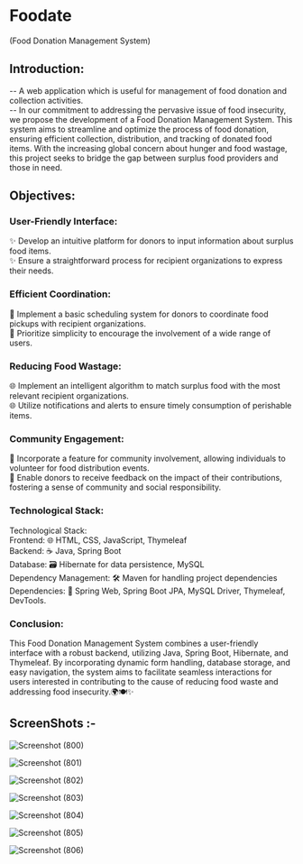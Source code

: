 # Foodate 
(Food Donation Management System)

## Introduction:
-- A web application which is useful for management of food donation and collection activities.  
-- In our commitment to addressing the pervasive issue of food insecurity, we propose the development of a Food Donation Management System. This system aims to streamline 
   and optimize the process of food donation, ensuring efficient collection, distribution, and tracking of donated food items. With the increasing global concern about 
   hunger and food wastage, this project seeks to bridge the gap between surplus food providers and those in need.


## Objectives:

### User-Friendly Interface:
✨ Develop an intuitive platform for donors to input information about surplus food items. <br>
✨ Ensure a straightforward process for recipient organizations to express their needs.

### Efficient Coordination:
📅 Implement a basic scheduling system for donors to coordinate food pickups with recipient organizations. <br>
📅 Prioritize simplicity to encourage the involvement of a wide range of users.

### Reducing Food Wastage:
🌐 Implement an intelligent algorithm to match surplus food with the most relevant recipient organizations. <br>
🌐 Utilize notifications and alerts to ensure timely consumption of perishable items.

### Community Engagement:
🤝 Incorporate a feature for community involvement, allowing individuals to volunteer for food distribution events.<br>
🤝 Enable donors to receive feedback on the impact of their contributions, fostering a sense of community and social responsibility.

### Technological Stack:
Technological Stack: <br>
Frontend: 🌐 HTML, CSS, JavaScript, Thymeleaf <br>
Backend: ☕ Java, Spring Boot <br>
Database: 🗃 Hibernate for data persistence, MySQL <br>
Dependency Management: 🛠 Maven for handling project dependencies <br>
Dependencies: 🔄 Spring Web, Spring Boot JPA, MySQL Driver, Thymeleaf, DevTools. <br>

 ### Conclusion:
This Food Donation Management System combines a user-friendly interface with a robust backend, utilizing Java, Spring Boot, Hibernate, and Thymeleaf. 
By incorporating dynamic form handling, database storage, and easy navigation, the system aims to facilitate seamless interactions for users interested in 
contributing to the cause of reducing food waste and addressing food insecurity.🌍🍽️✨


## ScreenShots :-

![Screenshot (800)](https://github.com/rachana97-dot/FoodDonationSystem/assets/62335644/4f9d30cc-0a50-4986-bb6d-9dd571c10e20)

![Screenshot (801)](https://github.com/rachana97-dot/FoodDonationSystem/assets/62335644/c6933be4-c2fd-4cd3-ae07-0a3b46d76c39)

![Screenshot (802)](https://github.com/rachana97-dot/FoodDonationSystem/assets/62335644/227b9195-959a-4fda-85b2-586f1178a9aa)

![Screenshot (803)](https://github.com/rachana97-dot/FoodDonationSystem/assets/62335644/11239c01-55e3-423a-8a49-8db6728bba97)

![Screenshot (804)](https://github.com/rachana97-dot/FoodDonationSystem/assets/62335644/6ad42d1a-dd4a-41e5-a55c-2674188d78cf)

![Screenshot (805)](https://github.com/rachana97-dot/FoodDonationSystem/assets/62335644/26e0fffe-1b75-473e-ba70-212bda8cd432)

![Screenshot (806)](https://github.com/rachana97-dot/FoodDonationSystem/assets/62335644/d554fee3-1623-4f52-8676-f75830b75b43)
